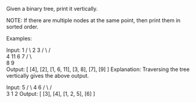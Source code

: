 Given a binary tree, print it vertically. 

NOTE: If there are multiple nodes at the same point, then print them in sorted order.

Examples:

Input:         1
               /    \ 
             2      3
           / \    /   \
        4   11 6    7
                      /  \  
                    8   9  
Output: [ [4], [2], [1, 6, 11], [3, 8], [7], [9] ]
Explanation: Traversing the tree vertically gives the above output.

Input:          5
               /  \ 
             4      6
           / \    /   
           3  1   2
Output: [ [3], [4], [1, 2, 5], [6] ]    
